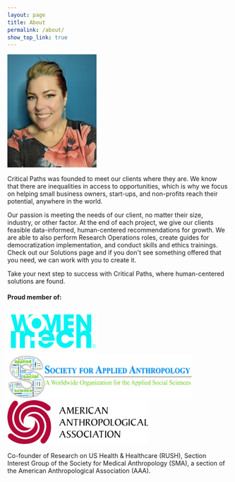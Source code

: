 ```yaml
---
layout: page
title: About    
permalink: /about/
show_top_link: true
---
```


<img src="/assets/images/Trish_About_pic.jpg" alt="WIT Logo" class="float-end px-3" style="width: 40%;"/>



Critical Paths was founded to meet our clients where they are. We know that there are inequalities in access to opportunities, which is why we  focus on helping small business owners, start-ups, and non-profits reach their potential, anywhere in the world.
 
Our passion is meeting the needs of our client, no matter their size, industry, or other factor. At the end of each project, we give our clients feasible data-informed, human-centered recommendations for growth. We are able to also perform Research Operations roles, create guides for democratization implementation, and conduct skills and ethics trainings. Check out our Solutions page and if you don't see something offered that you need, we can work with you to create it.

Take your next step to success with Critical Paths, where human-centered solutions are found.

#### Proud member of:
<div class="row my-2">
    <div class="col">
        <img src="/assets/images/womenintech-logo-2024.png" alt="WIT Logo" style= "height: 100px;"/>
    </div>
    <div class="col">
        <img src="/assets/images/sfaa-logo.png" alt="SfAA Logo" style="height: 100px;"/>
    </div>
</div>
<div class="row my-2">
    <div class="col text-center">
        <img src="/assets/images/aaa-logo.svg" alt="AAA Logo" style="height: 100px;"/>
    </div>
</div>

Co-founder of Research on US Health & Healthcare (RUSH), Section Interest Group of the Society for Medical Anthropology (SMA), a section of the American Anthropological Association (AAA).
